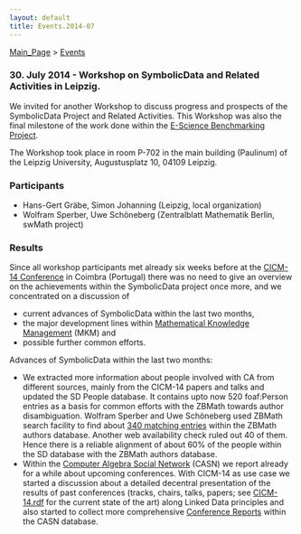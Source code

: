 ```yaml
---
layout: default
title: Events.2014-07
---
```


[Main\_Page](Main_Page "wikilink") \> [Events](Events "wikilink")

### 30. July 2014 - Workshop on SymbolicData and Related Activities in Leipzig.

We invited for another Workshop to discuss progress and prospects of the SymbolicData Project and Related Activities. This Workshop was also the final milestone of the work done within the [E-Science Benchmarking Project](Projects.EScience "wikilink").

The Workshop took place in room P-702 in the main building (Paulinum) of the Leipzig University, Augustusplatz 10, 04109 Leipzig.

### Participants

-   Hans-Gert Gräbe, Simon Johanning (Leipzig, local organization)
-   Wolfram Sperber, Uwe Schöneberg (Zentralblatt Mathematik Berlin, swMath project)

### Results

Since all workshop participants met already six weeks before at the [CICM-14 Conference](http://www.cicm-conference.org/2014/cicm.php) in Coimbra (Portugal) there was no need to give an overview on the achievements within the SymbolicData project once more, and we concentrated on a discussion of

-   current advances of SymbolicData within the last two months,
-   the major development lines within [Mathematical Knowledge Management](http://www.mkm-ig.org/) (MKM) and
-   possible further common efforts.

Advances of SymbolicData within the last two months:

-   We extracted more information about people involved with CA from different sources, mainly from the CICM-14 papers and talks and updated the SD People database. It contains upto now 520 foaf:Person entries as a basis for common efforts with the ZBMath towards author disambiguation. Wolfram Sperber and Uwe Schöneberg used ZBMath search facility to find about [340 matching entries](http://symbolicdata.org/Data/ZBMathPeople/) within the ZBMath authors database. Another web availability check ruled out 40 of them. Hence there is a reliable alignment of about 60% of the people within the SD database with the ZBMath authors database.
-   Within the [Computer Algebra Social Network](CASN "wikilink") (CASN) we report already for a while about upcoming conferences. With CICM-14 as use case we started a discussion about a detailed decentral presentation of the results of past conferences (tracks, chairs, talks, papers; see [CICM-14.rdf](http://symbolicdata.org/Uploads/CICM-14.rdf) for the current state of the art) along Linked Data principles and also started to collect more comprehensive [Conference Reports](http://symbolicdata.org/casn/ConferenceReports/) within the CASN database.

